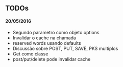 
## TODOs

#### 20/05/2016

* Segundo parametro como objeto options
* Invalidar o cache na chamada
 * reserved words usando defaults
* Discussão sobre POST, PUT, SAVE, PKS multiplos
* Get como classe
* post/put/delete pode invalidar cache
